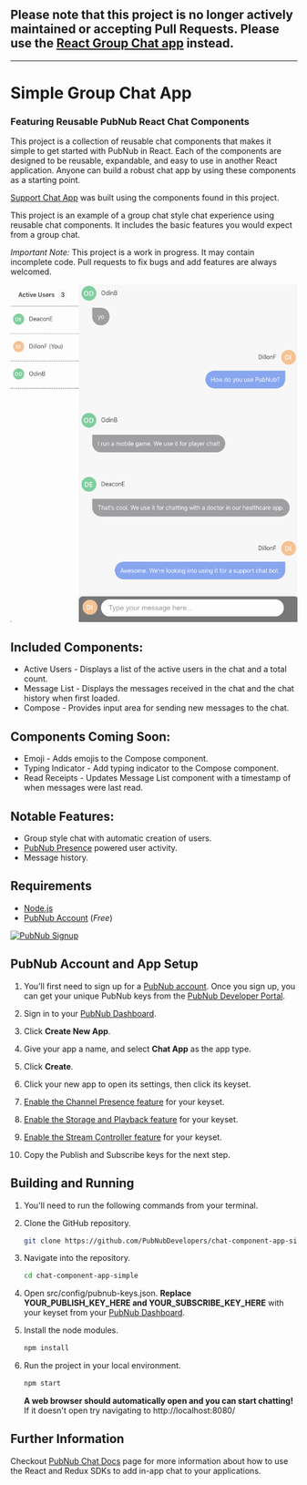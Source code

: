 ## Please note that this project is no longer actively maintained or accepting Pull Requests.  Please use the [React Group Chat app](https://github.com/pubnub/react-chat-components/tree/master/samples/react/group-chat) instead.

-------------------------------

# Simple Group Chat App 
### Featuring Reusable PubNub React Chat Components 

This project is a collection of reusable chat components that makes it simple to get started with PubNub in React. Each of the components are designed to be reusable, expandable, and easy to use in another React application. Anyone can build a robust chat app by using these components as a starting point. 

[Support Chat App](https://github.com/PubNubDevelopers/chat-component-app-live-support) was built using the components found in this project.

This project is an example of a group chat style chat experience using reusable chat components. It includes the basic features you would expect from a group chat.

*Important Note:* This project is a work in progress. It may contain incomplete code. Pull requests to fix bugs and add features are always welcomed.

<a href="https://www.pubnub.com/">
    <img alt="Component Chat Demo" src="https://github.com/PubNubDevelopers/chat-component-app-simple/raw/master/group-chat-components.png" width=800/>
</a>

## Included Components:
- Active Users - Displays a list of the active users in the chat and a total count.
- Message List - Displays the messages received in the chat and the chat history when first loaded.
- Compose - Provides input area for sending new messages to the chat.

## Components Coming Soon:
- Emoji - Adds emojis to the Compose component.
- Typing Indicator - Add typing indicator to the Compose component.
- Read Receipts - Updates Message List component with a timestamp of when messages were last read. 

## Notable Features:
- Group style chat with automatic creation of users.
- [PubNub Presence](https://www.pubnub.com/products/presence/) powered user activity.
- Message history.
## Requirements

- [Node.js](https://nodejs.org/en/)
- [PubNub Account](#pubnub-account) (*Free*) 

<a href="https://dashboard.pubnub.com/signup">
    <img alt="PubNub Signup" src="https://i.imgur.com/og5DDjf.png" width=260 height=97/>
</a>

## PubNub Account and App Setup

1. You’ll first need to sign up for a [PubNub account](https://dashboard.pubnub.com/signup/). Once you sign up, you can get your unique PubNub keys from the [PubNub Developer Portal](https://admin.pubnub.com/).

1. Sign in to your [PubNub Dashboard](https://dashboard.pubnub.com/).

1. Click **Create New App**.

1. Give your app a name, and select **Chat App** as the app type.

1. Click **Create**.

1. Click your new app to open its settings, then click its keyset.

1. [Enable the Channel Presence feature](https://support.pubnub.com/support/solutions/articles/14000043562-how-do-i-enable-the-channel-presence-feature-/) for your keyset.

1. [Enable the Storage and Playback feature](https://support.pubnub.com/support/solutions/articles/14000043644-how-do-i-enable-the-message-history-feature-) for your keyset.

1. [Enable the Stream Controller feature](https://support.pubnub.com/support/solutions/articles/14000043662-how-do-i-enable-wildcard-subscribe-for-my-pubnub-keys-) for your keyset.

1. Copy the Publish and Subscribe keys for the next step.

## Building and Running

1. You'll need to run the following commands from your terminal.

1. Clone the GitHub repository.

    ```bash
    git clone https://github.com/PubNubDevelopers/chat-component-app-simple.git
    ```

1. Navigate into the repository.

    ```bash
    cd chat-component-app-simple
    ```

1. Open src/config/pubnub-keys.json. **Replace YOUR_PUBLISH_KEY_HERE and YOUR_SUBSCRIBE_KEY_HERE** with your keyset from your [PubNub Dashboard](https://dashboard.pubnub.com/).

1. Install the node modules.

    ```bash
    npm install
    ```

1. Run the project in your local environment.

    ```bash
    npm start
    ```

    **A web browser should automatically open and you can start chatting!** If it doesn't open try navigating to http://localhost:8080/


## Further Information

Checkout [PubNub Chat Docs](https://www.pubnub.com/docs/chat) page for more information about how to use the React and Redux SDKs to add in-app chat to your applications.



